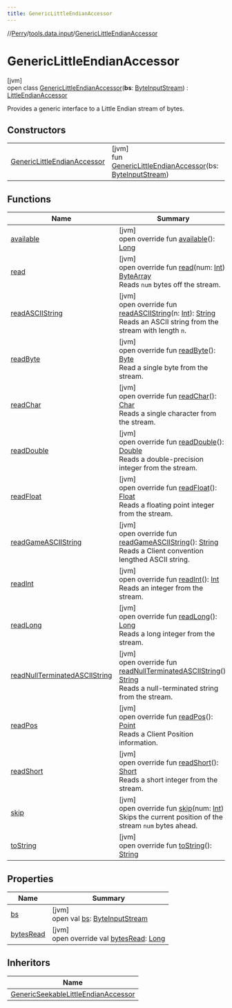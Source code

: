 ```yaml
---
title: GenericLittleEndianAccessor
---
```

//[Perry](../../../index.html)/[tools.data.input](../index.html)/[GenericLittleEndianAccessor](index.html)



# GenericLittleEndianAccessor



[jvm]\
open class [GenericLittleEndianAccessor](index.html)(**bs**: [ByteInputStream](../-byte-input-stream/index.html)) : [LittleEndianAccessor](../-little-endian-accessor/index.html)

Provides a generic interface to a Little Endian stream of bytes.



## Constructors


| | |
|---|---|
| [GenericLittleEndianAccessor](-generic-little-endian-accessor.html) | [jvm]<br>fun [GenericLittleEndianAccessor](-generic-little-endian-accessor.html)(bs: [ByteInputStream](../-byte-input-stream/index.html)) |


## Functions


| Name | Summary |
|---|---|
| [available](available.html) | [jvm]<br>open override fun [available](available.html)(): [Long](https://kotlinlang.org/api/latest/jvm/stdlib/kotlin/-long/index.html) |
| [read](read.html) | [jvm]<br>open override fun [read](read.html)(num: [Int](https://kotlinlang.org/api/latest/jvm/stdlib/kotlin/-int/index.html)): [ByteArray](https://kotlinlang.org/api/latest/jvm/stdlib/kotlin/-byte-array/index.html)<br>Reads <code>num</code> bytes off the stream. |
| [readASCIIString](read-a-s-c-i-i-string.html) | [jvm]<br>open override fun [readASCIIString](read-a-s-c-i-i-string.html)(n: [Int](https://kotlinlang.org/api/latest/jvm/stdlib/kotlin/-int/index.html)): [String](https://kotlinlang.org/api/latest/jvm/stdlib/kotlin/-string/index.html)<br>Reads an ASCII string from the stream with length <code>n</code>. |
| [readByte](read-byte.html) | [jvm]<br>open override fun [readByte](read-byte.html)(): [Byte](https://kotlinlang.org/api/latest/jvm/stdlib/kotlin/-byte/index.html)<br>Read a single byte from the stream. |
| [readChar](read-char.html) | [jvm]<br>open override fun [readChar](read-char.html)(): [Char](https://kotlinlang.org/api/latest/jvm/stdlib/kotlin/-char/index.html)<br>Reads a single character from the stream. |
| [readDouble](read-double.html) | [jvm]<br>open override fun [readDouble](read-double.html)(): [Double](https://kotlinlang.org/api/latest/jvm/stdlib/kotlin/-double/index.html)<br>Reads a double-precision integer from the stream. |
| [readFloat](read-float.html) | [jvm]<br>open override fun [readFloat](read-float.html)(): [Float](https://kotlinlang.org/api/latest/jvm/stdlib/kotlin/-float/index.html)<br>Reads a floating point integer from the stream. |
| [readGameASCIIString](read-game-a-s-c-i-i-string.html) | [jvm]<br>open override fun [readGameASCIIString](read-game-a-s-c-i-i-string.html)(): [String](https://kotlinlang.org/api/latest/jvm/stdlib/kotlin/-string/index.html)<br>Reads a Client convention lengthed ASCII string. |
| [readInt](read-int.html) | [jvm]<br>open override fun [readInt](read-int.html)(): [Int](https://kotlinlang.org/api/latest/jvm/stdlib/kotlin/-int/index.html)<br>Reads an integer from the stream. |
| [readLong](read-long.html) | [jvm]<br>open override fun [readLong](read-long.html)(): [Long](https://kotlinlang.org/api/latest/jvm/stdlib/kotlin/-long/index.html)<br>Reads a long integer from the stream. |
| [readNullTerminatedASCIIString](read-null-terminated-a-s-c-i-i-string.html) | [jvm]<br>open override fun [readNullTerminatedASCIIString](read-null-terminated-a-s-c-i-i-string.html)(): [String](https://kotlinlang.org/api/latest/jvm/stdlib/kotlin/-string/index.html)<br>Reads a null-terminated string from the stream. |
| [readPos](read-pos.html) | [jvm]<br>open override fun [readPos](read-pos.html)(): [Point](https://docs.oracle.com/javase/8/docs/api/java/awt/Point.html)<br>Reads a Client Position information. |
| [readShort](read-short.html) | [jvm]<br>open override fun [readShort](read-short.html)(): [Short](https://kotlinlang.org/api/latest/jvm/stdlib/kotlin/-short/index.html)<br>Reads a short integer from the stream. |
| [skip](skip.html) | [jvm]<br>open override fun [skip](skip.html)(num: [Int](https://kotlinlang.org/api/latest/jvm/stdlib/kotlin/-int/index.html))<br>Skips the current position of the stream <code>num</code> bytes ahead. |
| [toString](to-string.html) | [jvm]<br>open override fun [toString](to-string.html)(): [String](https://kotlinlang.org/api/latest/jvm/stdlib/kotlin/-string/index.html) |


## Properties


| Name | Summary |
|---|---|
| [bs](bs.html) | [jvm]<br>open val [bs](bs.html): [ByteInputStream](../-byte-input-stream/index.html) |
| [bytesRead](bytes-read.html) | [jvm]<br>open override val [bytesRead](bytes-read.html): [Long](https://kotlinlang.org/api/latest/jvm/stdlib/kotlin/-long/index.html) |


## Inheritors


| Name |
|---|
| [GenericSeekableLittleEndianAccessor](../-generic-seekable-little-endian-accessor/index.html) |

